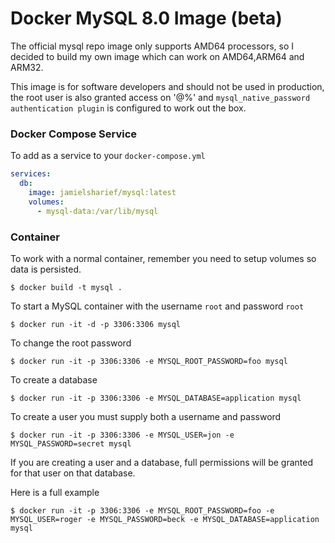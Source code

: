 # Docker MySQL 8.0 Image (beta)

The official mysql repo image only supports AMD64 processors, so I decided to build my own image which can work on AMD64,ARM64 and ARM32.

This image is for software developers and should not be used in production, the root user is also granted access on '@%' and `mysql_native_password authentication plugin` is configured to work out the
box.

### Docker Compose Service

To add as a service to your `docker-compose.yml`

```yaml
services:
  db:
    image: jamielsharief/mysql:latest
    volumes:
      - mysql-data:/var/lib/mysql
```

### Container

To work with a normal container, remember you need to setup volumes so data is persisted.

```
$ docker build -t mysql .
```

To start a MySQL container with the username `root` and password `root`

```
$ docker run -it -d -p 3306:3306 mysql
```


To change the root password

```
$ docker run -it -p 3306:3306 -e MYSQL_ROOT_PASSWORD=foo mysql
```

To create a database

```
$ docker run -it -p 3306:3306 -e MYSQL_DATABASE=application mysql
```

To create a user you must supply both a username and password

```
$ docker run -it -p 3306:3306 -e MYSQL_USER=jon -e MYSQL_PASSWORD=secret mysql
```

If you are creating a user and a database, full permissions will be granted for that
user on that database.


Here is a full example

```
$ docker run -it -p 3306:3306 -e MYSQL_ROOT_PASSWORD=foo -e MYSQL_USER=roger -e MYSQL_PASSWORD=beck -e MYSQL_DATABASE=application mysql
```

